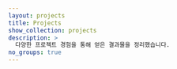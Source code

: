 ```yaml
---
layout: projects
title: Projects
show_collection: projects
description: >
  다양한 프로젝트 경험을 통해 얻은 결과물을 정리했습니다.
no_groups: true
---
```


